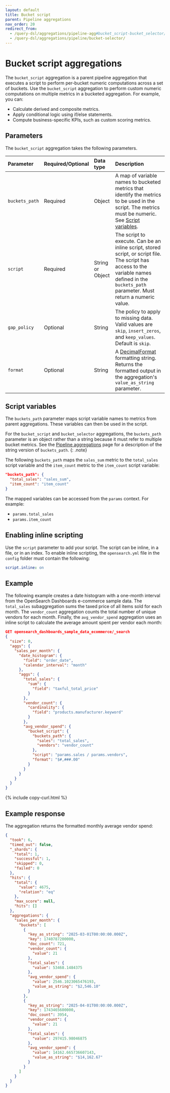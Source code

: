 ```yaml
---
layout: default
title: Bucket script
parent: Pipeline aggregations
nav_order: 20
redirect_from:
  - /query-dsl/aggregations/pipeline-agg#bucket_script-bucket_selector/
  - /query-dsl/aggregations/pipeline/bucket-selector/
---
```


# Bucket script aggregations

The `bucket_script` aggregation is a parent pipeline aggregation that executes a script to perform per-bucket numeric computations across a set of buckets. Use the `bucket_script` aggregation to perform custom numeric computations on multiple metrics in a bucketed aggregation. For example, you can:

- Calculate derived and composite metrics.
- Apply conditional logic using if/else statements.
- Compute business-specific KPIs, such as custom scoring metrics.

## Parameters

The `bucket_script` aggregation takes the following parameters.

| Parameter             | Required/Optional | Data type       | Description |
| :--                   | :--               |  :--            | :--         |
| `buckets_path`        | Required          | Object          | A map of variable names to bucketed metrics that identify the metrics to be used in the script. The metrics must be numeric. See [Script variables](#script-variables). |
| `script`              | Required          | String or Object | The script to execute. Can be an inline script, stored script, or script file. The script has access to the variable names defined in the `buckets_path` parameter. Must return a numeric value. |
| `gap_policy`          | Optional          | String          | The policy to apply to missing data. Valid values are `skip`, `insert_zeros`, and `keep_values`. Default is `skip`. |
| `format`              | Optional          | String          | A [DecimalFormat](https://docs.oracle.com/en/java/javase/11/docs/api/java.base/java/text/DecimalFormat.html) formatting string. Returns the formatted output in the aggregation's `value_as_string` parameter. |

## Script variables

The `buckets_path` parameter maps script variable names to metrics from parent aggregations. These variables can then be used in the script. 

For the `bucket_script` and `bucket_selector` aggregations, the `buckets_path` parameter is an object rather than a string because it must refer to multiple bucket metrics. See the [Pipeline aggregations]({{site.url}}{{site.baseurl}}/aggregations/pipeline/index#buckets-path-property) page for a description of the string version of `buckets_path`.
{: .note}

The following `buckets_path` maps the `sales_sum` metric to the `total_sales` script variable and the `item_count` metric to the `item_count` script variable:

```json
"buckets_path": {
  "total_sales": "sales_sum",
  "item_count": "item_count"
}
```

The mapped variables can be accessed from the `params` context. For example:

- `params.total_sales`
- `params.item_count` 

## Enabling inline scripting

Use the `script` parameter to add your script. The script can be inline, in a file, or in an index. To enable inline scripting, the `opensearch.yml` file in the `config` folder must contain the following:

```yml
script.inline: on
```

## Example

The following example creates a date histogram with a one-month interval from the OpenSearch Dashboards e-commerce sample data. The `total_sales` subaggregation sums the taxed price of all items sold for each month. The `vendor_count` aggregation counts the total number of unique vendors for each month. Finally, the `avg_vendor_spend` aggregation uses an inline script to calculate the average amount spent per vendor each month:

```json
GET opensearch_dashboards_sample_data_ecommerce/_search
{
  "size": 0,
  "aggs": {
    "sales_per_month": {
      "date_histogram": {
        "field": "order_date",
        "calendar_interval": "month"
      },
      "aggs": {
        "total_sales": {
          "sum": {
            "field": "taxful_total_price"
          }
        },
        "vendor_count": {
          "cardinality": {
            "field": "products.manufacturer.keyword"
          }
        },
        "avg_vendor_spend": {
          "bucket_script": {
            "buckets_path": {
              "sales": "total_sales",
              "vendors": "vendor_count"
            },
            "script": "params.sales / params.vendors",
            "format": "$#,###.00"
          }
        }
      }
    }
  }
}
```
{% include copy-curl.html %}

## Example response

The aggregation returns the formatted monthly average vendor spend:

```json
{
  "took": 6,
  "timed_out": false,
  "_shards": {
    "total": 1,
    "successful": 1,
    "skipped": 0,
    "failed": 0
  },
  "hits": {
    "total": {
      "value": 4675,
      "relation": "eq"
    },
    "max_score": null,
    "hits": []
  },
  "aggregations": {
    "sales_per_month": {
      "buckets": [
        {
          "key_as_string": "2025-03-01T00:00:00.000Z",
          "key": 1740787200000,
          "doc_count": 721,
          "vendor_count": {
            "value": 21
          },
          "total_sales": {
            "value": 53468.1484375
          },
          "avg_vendor_spend": {
            "value": 2546.1023065476193,
            "value_as_string": "$2,546.10"
          }
        },
        {
          "key_as_string": "2025-04-01T00:00:00.000Z",
          "key": 1743465600000,
          "doc_count": 3954,
          "vendor_count": {
            "value": 21
          },
          "total_sales": {
            "value": 297415.98046875
          },
          "avg_vendor_spend": {
            "value": 14162.665736607143,
            "value_as_string": "$14,162.67"
          }
        }
      ]
    }
  }
}
```




